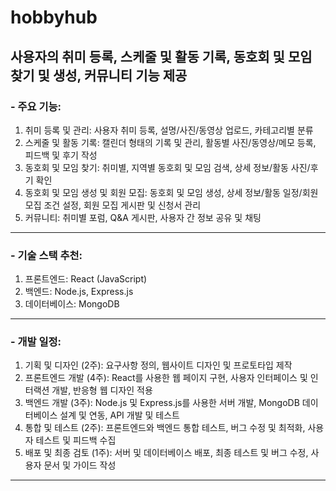# hobbyhub
사용자의 취미 등록, 스케줄 및 활동 기록, 동호회 및 모임 찾기 및 생성, 커뮤니티 기능 제공
---
### - 주요 기능:
1. 취미 등록 및 관리: 사용자 취미 등록, 설명/사진/동영상 업로드, 카테고리별 분류  
2. 스케줄 및 활동 기록: 캘린더 형태의 기록 및 관리, 활동별 사진/동영상/메모 등록, 피드백 및 후기 작성  
3. 동호회 및 모임 찾기: 취미별, 지역별 동호회 및 모임 검색, 상세 정보/활동 사진/후기 확인  
4. 동호회 및 모임 생성 및 회원 모집: 동호회 및 모임 생성, 상세 정보/활동 일정/회원 모집 조건 설정, 회원 모집 게시판 및 신청서 관리  
5. 커뮤니티: 취미별 포럼, Q&A 게시판, 사용자 간 정보 공유 및 채팅  
---
### - 기술 스택 추천:
1. 프론트엔드: React (JavaScript)  
2. 백엔드: Node.js, Express.js  
3. 데이터베이스: MongoDB  
---
### - 개발 일정:
1. 기획 및 디자인 (2주): 요구사항 정의, 웹사이트 디자인 및 프로토타입 제작  
2. 프론트엔드 개발 (4주): React를 사용한 웹 페이지 구현, 사용자 인터페이스 및 인터랙션 개발, 반응형 웹 디자인 적용  
3. 백엔드 개발 (3주): Node.js 및 Express.js를 사용한 서버 개발, MongoDB 데이터베이스 설계 및 연동, API 개발 및 테스트  
4. 통합 및 테스트 (2주): 프론트엔드와 백엔드 통합 테스트, 버그 수정 및 최적화, 사용자 테스트 및 피드백 수집  
5. 배포 및 최종 검토 (1주): 서버 및 데이터베이스 배포, 최종 테스트 및 버그 수정, 사용자 문서 및 가이드 작성  
---
